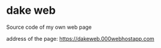 # dake web
 Source code of my own web page
 
address of the page: https://dakeweb.000webhostapp.com
